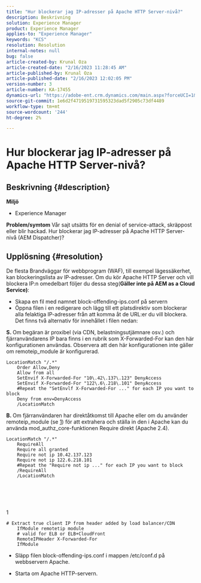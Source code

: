 ```yaml
---
title: "Hur blockerar jag IP-adresser på Apache HTTP Server-nivå?"
description: Beskrivning
solution: Experience Manager
product: Experience Manager
applies-to: "Experience Manager"
keywords: "KCS"
resolution: Resolution
internal-notes: null
bug: false
article-created-by: Krunal Oza
article-created-date: "2/16/2023 11:28:45 AM"
article-published-by: Krunal Oza
article-published-date: "2/16/2023 12:02:05 PM"
version-number: 3
article-number: KA-17455
dynamics-url: "https://adobe-ent.crm.dynamics.com/main.aspx?forceUCI=1&pagetype=entityrecord&etn=knowledgearticle&id=9dedd710-edad-ed11-aad1-6045bd006793"
source-git-commit: 1e6d2f4719519731595323dad5f2905c73df4489
workflow-type: tm+mt
source-wordcount: '244'
ht-degree: 2%

---
```


# Hur blockerar jag IP-adresser på Apache HTTP Server-nivå?

## Beskrivning {#description}

<b>Miljö</b>
- Experience Manager



<b>Problem/symtom</b>
Vår sajt utsätts för en denial of service-attack, skräppost eller blir hackad. Hur blockerar jag IP-adresser på Apache HTTP Server-nivå (AEM Dispatcher)?


## Upplösning {#resolution}


De flesta Brandväggar för webbprogram (WAF), till exempel lägessäkerhet, kan blockeringslista av IP-adresser. Om du kör Apache HTTP Server och vill blockera IP:n omedelbart följer du dessa steg(<b>Gäller inte på AEM as a Cloud Service)</b>:

- Skapa en fil med namnet block-offending-ips.conf på servern
- Öppna filen i en redigerare och lägg till ett platsdirektiv som blockerar alla felaktiga IP-adresser från att komma åt de URL:er du vill blockera.  Det finns två alternativ för innehållet i filen nedan:


<b>S. </b>Om begäran är proxibel (via CDN, belastningsutjämnare osv.) och fjärranvändarens IP bara finns i en rubrik som X-Forwarded-For kan den här konfigurationen användas. Observera att den här konfigurationen inte gäller om remoteip_module är konfigurerad.


```
LocationMatch "/.*"
    Order Allow,Deny
    Allow from all
    SetEnvif X-Forwarded-For "10\.42\.137\.123" DenyAccess
    SetEnvif X-Forwarded-For "122\.6\.218\.101" DenyAccess
    #Repeat the "SetEnvlf X-Forwarded-For ..." for each IP you want to block
    Deny from env=DenyAccess
    /LocationMatch
```




<b>B. </b>Om fjärranvändaren har direktåtkomst till Apache eller om du använder remoteip_module (se [1](https://helpx.adobe.com/experience-manager/kb/block-ips-apache-http-server.html#remoteip_module)) för att extrahera och ställa in den i Apache kan du använda mod_authz_core-funktionen Require direkt (Apache 2.4).


```
LocationMatch "/.*"
    RequireAll
    Require all granted
    Require not ip 10.42.137.123
    Require not ip 122.6.218.101
    #Repeat the "Require not ip ..." for each IP you want to block
    /RequireAll
    /LocationMatch
```

<br><br> <br><br>
1


```
# Extract true client IP from header added by load balancer/CDN
    IfModule remotetip module
    # valid for ELB or ELB+CloudFront
    RemoteIPHeader X-Forwarded-For
    IfModule
```


- Släpp filen block-offending-ips.conf i mappen /etc/conf.d på webbservern Apache.


- Starta om Apache HTTP-servern.



